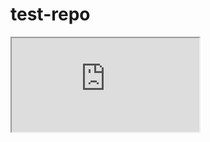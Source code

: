 # test-repo

<div style="text-align: left"><iframe src="https://docs.google.com/spreadsheets/d/e/2PACX-1vTNPvBAD7EE47q_Ttu4ZN1-p91lWkYYw8IuGZBGsBzVvZak9AvcHu9kbABCop2Wu34qNRcSpXhXzH7i/pubhtml?widget=true&amp;headers=false"></iframe></div>
